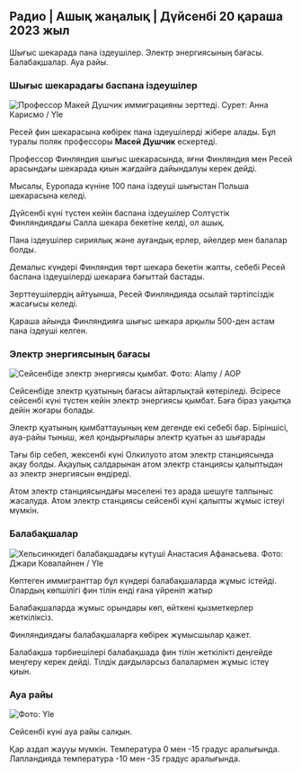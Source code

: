 ## Радио \| Ашық жаңалық \| Дүйсенбі 20 қараша 2023 жыл

Шығыс шекарада пана іздеушілер. Электр энергиясының бағасы. Балабақшалар. Ауа райы.

### Шығыс шекарадағы баспана іздеушілер

![Профессор Макей Душчик иммиграцияны зерттеді. Сурет: Анна Карисмо / Yle](https://images.cdn.yle.fi/image/upload/c_crop,h_2268,w_4028,x_0,y_0/ar_1.77777777777777,c_fill,g_faces,h_6701/w._pr.q_auto:eco/f_auto/fl_lossy/v1700423531/39-1203119655a67178e33b)

Ресей фин шекарасына көбірек пана іздеушілерді жібере алады. Бұл туралы поляк профессоры **Масей Душчик** ескертеді.

Профессор Финляндия шығыс шекарасында, яғни Финляндия мен Ресей арасындағы шекарада қиын жағдайға дайындалуы керек дейді.

Мысалы, Еуропада күніне 100 пана іздеуші шығыстан Польша шекарасына келеді.

Дүйсенбі күні түстен кейін баспана іздеушілер Солтүстік Финляндиядағы Салла шекара бекетіне келді, ол ашық.

Пана іздеушілер сириялық және ауғандық ерлер, әйелдер мен балалар болды.

Демалыс күндері Финляндия төрт шекара бекетін жапты, себебі Ресей баспана іздеушілерді шекараға бағыттай бастады.

Зерттеушілердің айтуынша, Ресей Финляндияда осылай тәртіпсіздік жасағысы келеді.

Қараша айында Финляндияға шығыс шекара арқылы 500-ден астам пана іздеуші келген.

### Электр энергиясының бағасы

![Сейсенбіде электр энергиясы қымбат. Фото: Alamy / AOP](https://images.cdn.yle.fi/image/upload/c_crop,h_3375,w_6000,x_0,y_467/ar_1.777777777777777,c_fill,g_faces,h_6705/pr_au,:eco/f_auto/fl_lossy/v1691842960/39-106121063c8f48238bcf)

Сейсенбіде электр қуатының бағасы айтарлықтай көтеріледі. Әсіресе сейсенбі күні түстен кейін электр энергиясы қымбат. Баға біраз уақытқа дейін жоғары болады.

Электр қуатының қымбаттауының кем дегенде екі себебі бар. Біріншісі, ауа-райы тыныш, жел қондырғылары электр қуатын аз шығарады

Тағы бір себеп, жексенбі күні Олкилуото атом электр станциясында ақау болды. Ақаулық салдарынан атом электр станциясы қалыптыдан аз электр энергиясын өндіреді.

Атом электр станциясындағы мәселені тез арада шешуге талпыныс жасалуда. Атом электр станциясы сейсенбі күні қалыпты жұмыс істеуі мүмкін.

### Балабақшалар

![Хельсинкидегі балабақшадағы күтуші Анастасия Афанасьева. Фото: Джари Ковалайнен / Yle](https://images.cdn.yle.fi/image/upload/c_crop,h_3375,w_6000,x_0,y_134/ar_1.7777777777777777,c_fill,g_faces,_06/h_02d.q_auto:eco/f_auto/fl_lossy/v1700133967/39-12015336555f596ca4eb)

Көптеген иммигранттар бұл күндері балабақшаларда жұмыс істейді. Олардың көпшілігі фин тілін енді ғана үйреніп жатыр

Балабақшаларда жұмыс орындары көп, өйткені қызметкерлер жеткіліксіз.

Финляндиядағы балабақшаларға көбірек жұмысшылар қажет.

Балабақша тәрбиешілері балабақшада фин тілін жеткілікті деңгейде меңгеру керек дейді. Тілдік дағдыларсыз балалармен жұмыс істеу қиын.

### Ауа райы

![ Фото: Yle](https://images.cdn.yle.fi/image/upload/c_crop,h_1080,w_1919,x_0,y_0/ar_1.777777777777777,c_fill,g_faces,h_675,w_1200/d_prq.au:eco/f_auto/fl_lossy/v1700492173/39-1203681655b7364e6c83)

Сейсенбі күні ауа райы салқын.

Қар аздап жаууы мүмкін. Температура 0 мен -15 градус аралығында. Лапландияда температура -10 мен -35 градус аралығында.